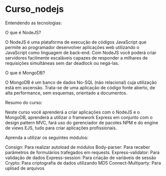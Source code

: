 # Curso_nodejs


Entendendo as tecnologias:

O que é NodeJS?

O NodeJS é uma plataforma de execução de códigos JavaScript que permite ao programador desenvolver aplicações web utilizando o JavaScript como linguagem de back-end. Com NodeJS você poderá criar servidores facilmente escaláveis capazes de responder a milhares de requisições simultâneas sem dar deadlock ou negá-las.

O que é MongoDB?

O MongoDB é um banco de dados No-SQL (não relacional) cuja utilização está em ascensão. Trata-se de uma aplicação de código fonte aberto, de alta performance, sem esquemas, orientado a documentos.

Resumo do curso:

Neste curso você aprenderá a criar aplicações com o NodeJS e o MongoDB, aprenderá a utilizar o framework Express em conjunto com o design pattern MVC, fará uso do gerenciador de pacotes NPM e do engine de views EJS, tudo para criar aplicações profissionais. 

Aprenda a utilizar os seguintes módulos:

Consign: Para realizar autoload de módulos
Body-parser: Para receber parâmetros de formulários trafegados em requests.
Express-validator: Para validação de dados
Express-session: Para criação de variáveis de sessão
Crypto: Para criptografia de dados utilizando MD5
Connect-Multiparty: Para upload de arquivos


